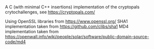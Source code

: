 A C (with minimal C++ insertions) implementation of the cryptopals crytochallenges, see https://cryptopals.com/

Using OpenSSL libraries from https://www.openssl.org/
SHA1 implementation taken from https://github.com/clibs/sha1
MD4 implementation taken from https://openwall.info/wiki/people/solar/software/public-domain-source-code/md4
